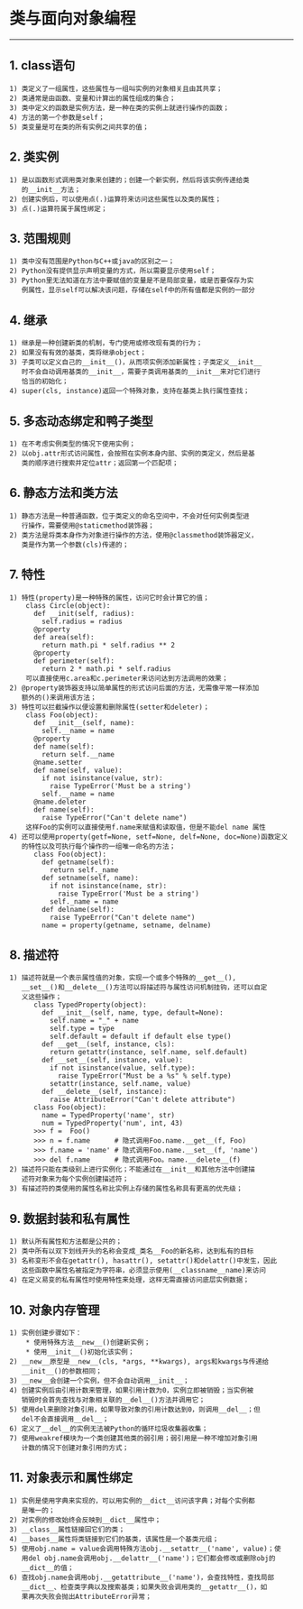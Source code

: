 # **类与面向对象编程**
***

## **1. class语句**
    1) 类定义了一组属性，这些属性与一组叫实例的对象相关且由其共享；
    2) 类通常是由函数、变量和计算出的属性组成的集合；
    3) 类中定义的函数是实例方法，是一种在类的实例上就进行操作的函数；
    4) 方法的第一个参数是self；
    5) 类变量是可在类的所有实例之间共享的值；

## **2. 类实例**
    1) 是以函数形式调用类对象来创建的；创建一个新实例，然后将该实例传递给类
       的__init__方法；
    2) 创建实例后，可以使用点(.)运算符来访问这些属性以及类的属性；
    3) 点(.)运算符属于属性绑定；

## **3. 范围规则**
    1) 类中没有范围是Python与C++或java的区别之一；
    2) Python没有提供显示声明变量的方式，所以需要显示使用self；
    3) Python里无法知道在方法中要赋值的变量是不是局部变量，或是否要保存为实
       例属性，显示self可以解决该问题，存储在self中的所有值都是实例的一部分

## **4. 继承**
    1) 继承是一种创建新类的机制，专门使用或修改现有类的行为；
    2) 如果没有有效的基类，类将继承object；
    3) 子类可以定义自己的__init__()，从而项实例添加新属性；子类定义__init__
       时不会自动调用基类的__init__，需要子类调用基类的__init__来对它们进行
       恰当的初始化；
    4) super(cls, instance)返回一个特殊对象，支持在基类上执行属性查找；

## **5. 多态动态绑定和鸭子类型**
    1) 在不考虑实例类型的情况下使用实例；
    2) 以obj.attr形式访问属性，会按照在实例本身内部、实例的类定义，然后是基
       类的顺序进行搜索并定位attr；返回第一个匹配项；

## **6. 静态方法和类方法**
    1) 静态方法是一种普通函数，位于类定义的命名空间中，不会对任何实例类型进
       行操作，需要使用@staticmethod装饰器；
    2) 类方法是将类本身作为对象进行操作的方法，使用@classmethod装饰器定义，
       类是作为第一个参数(cls)传递的；

## **7. 特性**
    1) 特性(property)是一种特殊的属性，访问它时会计算它的值；
        class Circle(object):
          def __init(self, radius):
            self.radius = radius
          @property
          def area(self):
            return math.pi * self.radius ** 2
          @property
          def perimeter(self):
            return 2 * math.pi * self.radius
        可以直接使用c.area和c.perimeter来访问达到方法调用的效果；
    2) @property装饰器支持以简单属性的形式访问后面的方法，无需像平常一样添加
       额外的()来调用该方法；
    3) 特性可以拦截操作以便设置和删除属性(setter和deleter)；
        class Foo(object):
          def __init__(self, name):
            self.__name = name
          @property
          def name(self):
            return self.__name
          @name.setter
          def name(self, value):
            if not isinstance(value, str):
              raise TypeError('Must be a string')
            self.__name = name
          @name.deleter
          def name(self):
            raise TypeError("Can't delete name")
        这样Foo的实例可以直接使用f.name来赋值和读取值，但是不能del name 属性
    4) 还可以使用property(getf=None, setf=None, delf=None, doc=None)函数定义
       的特性以及可执行每个操作的一组唯一命名的方法；
          class Foo(object):
            def getname(self):
              return self._name
            def setname(self, name):
              if not isinstance(name, str):
                raise TypeError('Must be a string')
              self._name = name
            def delname(self):
              raise TypeError("Can't delete name")
            name = property(getname, setname, delname)

## **8. 描述符**
    1) 描述符就是一个表示属性值的对象，实现一个或多个特殊的__get__(), 
       __set__()和__delete__()方法可以将描述符与属性访问机制挂钩，还可以自定
       义这些操作；
          class TypedProperty(object):
            def __init__(self, name, type, default=None):
              self.name = "_" + name
              self.type = type
              self.default = default if default else type()
            def __get__(self, instance, cls):
              return getattr(instance, self.name, self.default)
            def __set__(self, instance, value):
              if not isinstance(value, self.type):
                raise TypeError("Must be a %s" % self.type)
              setattr(instance, self.name, value)
            def __delete__(self, instance):
              raise AttributeError("Can't delete attribute")
          class Foo(object):
            name = TypedProperty('name', str)
            num = TypedProperty('num', int, 43)
          >>> f =  Foo()
          >>> n = f.name      # 隐式调用Foo.name.__get__(f, Foo)
          >>> f.name = 'name' # 隐式调用Foo.name.__set__(f, 'name')
          >>> del f.name      # 隐式调用Foo。name.__delete__(f)
    2) 描述符只能在类级别上进行实例化；不能通过在__init__和其他方法中创建描
       述符对象来为每个实例创建描述符；
    3) 有描述符的类使用的属性名称比实例上存储的属性名称具有更高的优先级；

## **9. 数据封装和私有属性**
    1) 默认所有属性和方法都是公共的；
    2) 类中所有以双下划线开头的名称会变成_类名__Foo的新名称，达到私有的目标
    3) 名称变形不会在getattr(), hasattr(), setattr()和delattr()中发生，因此
       这些函数中属性名被指定为字符串，必须显示使用(__classname__name)来访问
    4) 在定义易变的私有属性时使用特性来处理，这样无需直接访问底层实例数据；

## **10. 对象内存管理**
    1) 实例创建步骤如下：
        * 使用特殊方法__new__()创建新实例；
        * 使用__init__()初始化该实例；
    2) __new__原型是__new__(cls, *args, **kwargs), args和kwargs与传递给
       __init__()的参数相同；
    3) __new__会创建一个实例，但不会自动调用__init__；
    4) 创建实例后由引用计数来管理，如果引用计数为0，实例立即被销毁；当实例被
       销毁时会首先查找与对象相关联的__del__()方法并调用它；
    5) 使用del来删除对象引用，如果导致对象的引用计数达到0，则调用__del__；但
       del不会直接调用__del__；
    6) 定义了__del__的实例无法被Python的循环垃圾收集器收集；
    7) 使用weakref模块为一个类创建其他类的弱引用；弱引用是一种不增加对象引用
       计数的情况下创建对象引用的方式；

## **11. 对象表示和属性绑定**
    1) 实例是使用字典来实现的，可以用实例的__dict__访问该字典；对每个实例都
       是唯一的；
    2) 对实例的修改始终会反映到__dict__属性中；
    3) __class__属性链接回它们的类；
    4) __bases__属性将类链接到它们的基类，该属性是一个基类元组；
    5) 使用obj.name = value会调用特殊方法obj.__setattr__('name', value)；使
       用del obj.name会调用obj.__delattr__('name')；它们都会修改或删除obj的
       __dict__的值；
    6) 查找obj.name会调用obj.__getattribute__('name')，会查找特性，查找局部
       __dict__、检查类字典以及搜索基类；如果失败会调用类的__getattr__()，如
       果再次失败会抛出AttributeError异常；
